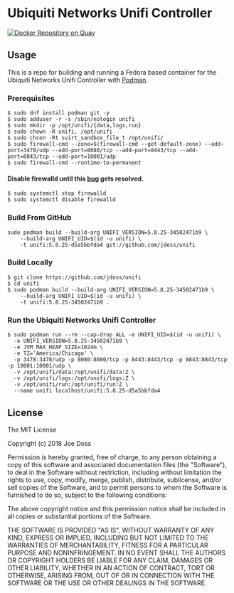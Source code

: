 # Ubiquiti Networks Unifi Controller

[![Docker Repository on Quay](https://quay.io/repository/jdoss/unifi/status "Docker Repository on Quay")](https://quay.io/repository/jdoss/unifi)

## Usage

This is a repo for building and running a Fedora based container for the Ubiquiti Networks Unifi Controller with [Podman](https://github.com/projectatomic/libpod).

### Prerequisites 

```
$ sudo dnf install podman git -y
$ sudo adduser -r -s /sbin/nologin unifi 
$ sudo mkdir -p /opt/unifi/{data,logs,run}
$ sudo chown -R unifi. /opt/unifi
$ sudo chcon -Rt svirt_sandbox_file_t /opt/unifi/
$ sudo firewall-cmd --zone=$(firewall-cmd --get-default-zone) --add-port=3478/udp --add-port=8080/tcp --add-port=8443/tcp --add-port=8843/tcp --add-port=10001/udp
$ sudo firewall-cmd --runtime-to-permanent
```

#### Disable firewalld until this [bug](https://github.com/projectatomic/libpod/issues/348) gets resolved.
```
$ sudo systemctl stop firewalld
$ sudo systemctl disable firewalld
```

### Build From GitHub

```
sudo podman build --build-arg UNIFI_VERSION=5.8.25-34502471b9 \
    --build-arg UNIFI_UID=$(id -u unifi) \
    -t unifi:5.8.25-d5a5bbfda4 git://github.com/jdoss/unifi
```

### Build Locally

```
$ git clone https://github.com/jdoss/unifi
$ cd unifi
$ sudo podman build --build-arg UNIFI_VERSION=5.8.25-34502471b9 \
    --build-arg UNIFI_UID=$(id -u unifi) \
    -t unifi:5.8.25-34502471b9 . 
```

### Run the Ubiquiti Networks Unifi Controller 

```
$ sudo podman run --rm --cap-drop ALL -e UNIFI_UID=$(id -u unifi) \
  -e UNIFI_VERSION=5.8.25-34502471b9 \
  -e JVM_MAX_HEAP_SIZE=1024m \
  -e TZ='America/Chicago' \
  -p 3478:3478/udp -p 8080:8080/tcp -p 8443:8443/tcp -p 8843:8843/tcp -p 10001:10001/udp \
  -v /opt/unifi/data:/opt/unifi/data:Z \
  -v /opt/unifi/logs:/opt/unifi/logs:Z \
  -v /opt/unifi/run:/opt/unifi/run:Z \
  --name unifi localhost/unifi:5.8.25-d5a5bbfda4
```

## License

The MIT License

Copyright (c) 2018 Joe Doss

Permission is hereby granted, free of charge, to any person obtaining a copy
of this software and associated documentation files (the "Software"), to deal
in the Software without restriction, including without limitation the rights
to use, copy, modify, merge, publish, distribute, sublicense, and/or sell
copies of the Software, and to permit persons to whom the Software is
furnished to do so, subject to the following conditions:

The above copyright notice and this permission notice shall be included in
all copies or substantial portions of the Software.

THE SOFTWARE IS PROVIDED "AS IS", WITHOUT WARRANTY OF ANY KIND, EXPRESS OR
IMPLIED, INCLUDING BUT NOT LIMITED TO THE WARRANTIES OF MERCHANTABILITY,
FITNESS FOR A PARTICULAR PURPOSE AND NONINFRINGEMENT. IN NO EVENT SHALL THE
AUTHORS OR COPYRIGHT HOLDERS BE LIABLE FOR ANY CLAIM, DAMAGES OR OTHER
LIABILITY, WHETHER IN AN ACTION OF CONTRACT, TORT OR OTHERWISE, ARISING FROM,
OUT OF OR IN CONNECTION WITH THE SOFTWARE OR THE USE OR OTHER DEALINGS IN
THE SOFTWARE.
